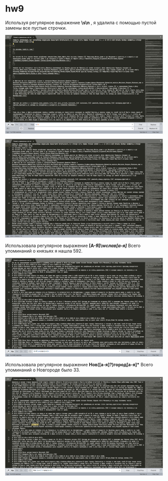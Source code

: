 # hw9

Используя регулярное выражение __\s\n__ , я удалила с помощью пустой замены все пустые строчки. 

![](https://github.com/anitabakaeva/hw9/blob/master/%D0%A1%D0%BD%D0%B8%D0%BC%D0%BE%D0%BA%20%D1%8D%D0%BA%D1%80%D0%B0%D0%BD%D0%B0%202018-06-02%20%D0%B2%201.06.27.png)

![](https://github.com/anitabakaeva/hw9/blob/master/%D0%A1%D0%BD%D0%B8%D0%BC%D0%BE%D0%BA%20%D1%8D%D0%BA%D1%80%D0%B0%D0%BD%D0%B0%202018-06-02%20%D0%B2%201.06.35.png?raw=true)

Использовала регулярное выражение __[А-Я]\w*слав[а-я]*__ Всего упоминаний о князьях я нашла 592.

![](https://github.com/anitabakaeva/hw9/blob/master/%D0%A1%D0%BD%D0%B8%D0%BC%D0%BE%D0%BA%20%D1%8D%D0%BA%D1%80%D0%B0%D0%BD%D0%B0%202018-06-02%20%D0%B2%201.54.42.png?raw=true)

Использовала регулярное выражение __Нов([а-я]?)город[а-я]*__ Всего упоминаний о Новгороде было 33.

![](https://github.com/anitabakaeva/hw9/blob/master/%D0%A1%D0%BD%D0%B8%D0%BC%D0%BE%D0%BA%20%D1%8D%D0%BA%D1%80%D0%B0%D0%BD%D0%B0%202018-06-02%20%D0%B2%201.57.36.png?raw=true)
